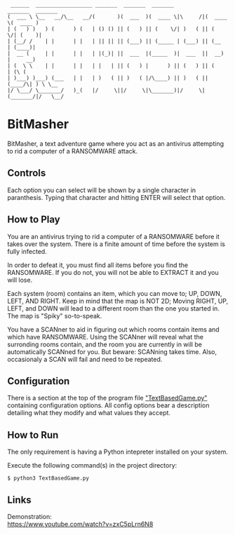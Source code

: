 ```text
 ______  __________________ _______  _______  _______           _______  _______ 
(  ___ \ \__   __/\__   __/(       )(  ___  )(  ____ \|\     /|(  ____ \(  ____ )
| (   ) )   ) (      ) (   | () () || (   ) || (    \/| )   ( || (    \/| (    )|
| (__/ /    | |      | |   | || || || (___) || (_____ | (___) || (__    | (____)|
|  __ (     | |      | |   | |(_)| ||  ___  |(_____  )|  ___  ||  __)   |     __)
| (  \ \    | |      | |   | |   | || (   ) |      ) || (   ) || (      | (\ (   
| )___) )___) (___   | |   | )   ( || )   ( |/\____) || )   ( || (____/\| ) \ \__
|/ \___/ \_______/   )_(   |/     \||/     \|\_______)|/     \|(_______/|/   \__/
```

# BitMasher

BitMasher, a text adventure game where you act as an antivirus attempting to rid a computer of a RANSOMWARE attack.

## Controls

Each option you can select will be shown by a single character in paranthesis. Typing that character and hitting ENTER will select that option.

## How to Play

You are an antivirus trying to rid a computer of a RANSOMWARE before it takes over the system. There is a finite amount of time before the system is fully infected.

In order to defeat it, you must find all items before you find the RANSOMWARE. If you do not, you will not be able to EXTRACT it and you will lose.

Each system (room) contains an item, which you can move to; UP, DOWN, LEFT, AND RIGHT. Keep in mind that the map is NOT 2D; Moving RIGHT, UP, LEFT, and DOWN will lead to a different room than the one you started in. The map is "Spiky" so-to-speak.

You have a SCANner to aid in figuring out which rooms contain items and which have RANSOMWARE. Using the SCANner will reveal what the surronding rooms contain, and the room you are currently in will be automatically SCANned for you. But beware: SCANning takes time. Also, occasionaly a SCAN will fail and need to be repeated.

## Configuration

There is a section at the top of the program file ["TextBasedGame.py"](TextBasedGame.py "BitMasher program file") containing configuration options. All config options bear a description detailing what they modify and what values they accept.

## How to Run

The only requirement is having a Python intepreter installed on your system.

Execute the following command(s) in the project directory:

```console
$ python3 TextBasedGame.py
```

## Links

Demonstration:<br>
https://www.youtube.com/watch?v=zxC5pLrn6N8